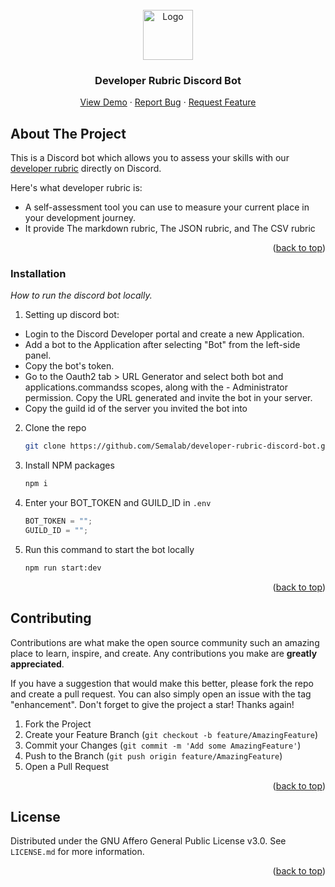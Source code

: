 <div id="top"></div>

<!-- PROJECT LOGO -->
<br />
<div align="center">
  <a href="https://avatars.githubusercontent.com/u/31629704?s=200&v=4">
    <img src="images/logo.png" alt="Logo" width="80" height="80">
  </a>

  <h3 align="center">Developer Rubric Discord Bot</h3>

  <p align="center">
    <a href="">View Demo</a>
    ·
    <a href="https://github.com/Semalab/developer-rubric-discord-bot/issues/new?assignees=nhcarrigan&labels=%F0%9F%9A%A6+status%3A+awaiting+triage&template=bug_report.yml&title=%5BBUG%5D+-+">Report Bug</a>
    ·
    <a href="https://github.com/Semalab/developer-rubric-discord-bot/issues/new?assignees=nhcarrigan&labels=%F0%9F%9A%A6+status%3A+awaiting+triage&template=feature_request.yml&title=%5BFEAT%5D+-+">Request Feature</a>
  </p>
</div>

## About The Project

<!-- [![Developer Rubric Discord Bot][product-screenshot]](https://example.com) -->

This is a Discord bot which allows you to assess your skills with our [developer rubric](https://github.com/Semalab/developer-rubric) directly on Discord.

Here's what developer rubric is:

- A self-assessment tool you can use to measure your current place in your development journey.
- It provide The markdown rubric, The JSON rubric, and The CSV rubric

<p align="right">(<a href="#top">back to top</a>)</p>

### Installation

_How to run the discord bot locally._

1. Setting up discord bot:

- Login to the Discord Developer portal and create a new Application.
- Add a bot to the Application after selecting "Bot" from the left-side panel.
- Copy the bot's token.
- Go to the Oauth2 tab > URL Generator and select both bot and applications.commandss scopes, along with the - Administrator permission. Copy the URL generated and invite the bot in your server.
- Copy the guild id of the server you invited the bot into

2. Clone the repo
   ```sh
   git clone https://github.com/Semalab/developer-rubric-discord-bot.git
   ```
3. Install NPM packages
   ```sh
   npm i
   ```
4. Enter your BOT_TOKEN and GUILD_ID in `.env`
   ```js
   BOT_TOKEN = "";
   GUILD_ID = "";
   ```
5. Run this command to start the bot locally
   ```sh
   npm run start:dev
   ```
   <p align="right">(<a href="#top">back to top</a>)</p>

## Contributing

Contributions are what make the open source community such an amazing place to learn, inspire, and create. Any contributions you make are **greatly appreciated**.

If you have a suggestion that would make this better, please fork the repo and create a pull request. You can also simply open an issue with the tag "enhancement".
Don't forget to give the project a star! Thanks again!

1. Fork the Project
2. Create your Feature Branch (`git checkout -b feature/AmazingFeature`)
3. Commit your Changes (`git commit -m 'Add some AmazingFeature'`)
4. Push to the Branch (`git push origin feature/AmazingFeature`)
5. Open a Pull Request

<p align="right">(<a href="#top">back to top</a>)</p>

<!-- LICENSE -->

## License

Distributed under the GNU Affero General Public License v3.0. See `LICENSE.md` for more information.

<p align="right">(<a href="#top">back to top</a>)</p>
